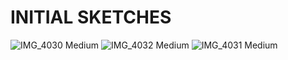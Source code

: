 # INITIAL SKETCHES

![IMG_4030 Medium](https://github.com/user-attachments/assets/ef3428b4-b0e2-407a-9c99-49caec4c15f1)
![IMG_4032 Medium](https://github.com/user-attachments/assets/c91fd1ec-f05f-46fe-a7ac-263c12c445b6)
![IMG_4031 Medium](https://github.com/user-attachments/assets/eb1900f5-e233-44bb-bd65-a1985095bd61)
